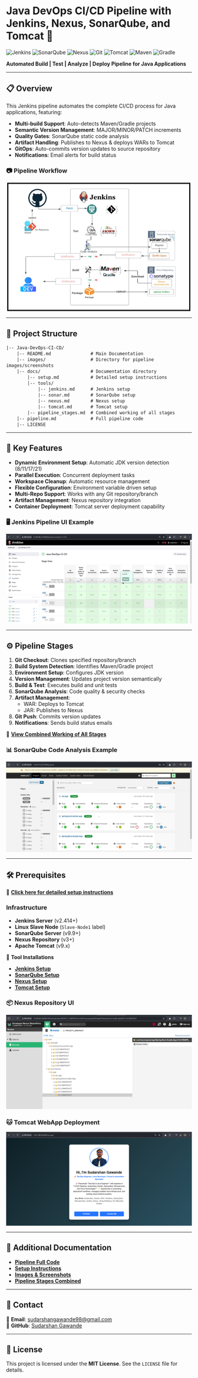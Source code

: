 # Java DevOps CI/CD Pipeline with Jenkins, Nexus, SonarQube, and Tomcat 🚀

![Jenkins](https://img.shields.io/badge/Jenkins-D33833?style=for-the-badge&logo=Jenkins&logoColor=white)
![SonarQube](https://img.shields.io/badge/SonarQube-4E9BCD?style=for-the-badge&logo=sonarqube&logoColor=white)
![Nexus](https://img.shields.io/badge/Nexus-00C4CC?style=for-the-badge)
![Git](https://img.shields.io/badge/Git-F05032?style=for-the-badge&logo=git&logoColor=white)
![Tomcat](https://img.shields.io/badge/Tomcat-F8DC75?style=for-the-badge&logo=apache-tomcat&logoColor=black)
![Maven](https://img.shields.io/badge/Maven-C71A36?style=for-the-badge&logo=apache-maven&logoColor=white)
![Gradle](https://img.shields.io/badge/Gradle-02303A?style=for-the-badge&logo=gradle&logoColor=white)

**Automated Build | Test | Analyze | Deploy Pipeline for Java Applications**

---

## 📋 Overview
This Jenkins pipeline automates the complete CI/CD process for Java applications, featuring:
- **Multi-build Support**: Auto-detects Maven/Gradle projects
- **Semantic Version Management**: MAJOR/MINOR/PATCH increments
- **Quality Gates**: SonarQube static code analysis
- **Artifact Handling**: Publishes to Nexus & deploys WARs to Tomcat
- **GitOps**: Auto-commits version updates to source repository
- **Notifications**: Email alerts for build status

### 📷 Pipeline Workflow
![Pipeline Overview](images/pipeline_overview.png)

---

## 📂 Project Structure

```
|-- Java-DevOps-CI-CD/
    |-- README.md               # Main Documentation
    |-- images/                 # Directory for pipeline images/screenshots
    |-- docs/                   # Documentation directory
        |-- setup.md            # Detailed setup instructions
        |-- tools/
            |-- jenkins.md      # Jenkins setup
            |-- sonar.md        # SonarQube setup
            |-- nexus.md        # Nexus setup
            |-- tomcat.md       # Tomcat setup
        |-- pipeline_stages.md  # Combined working of all stages
    |-- pipeline.md             # Full pipeline code
    |-- LICENSE
```

---

## 🚀 Key Features
- **Dynamic Environment Setup**: Automatic JDK version detection (8/11/17/21)
- **Parallel Execution**: Concurrent deployment tasks
- **Workspace Cleanup**: Automatic resource management
- **Flexible Configuration**: Environment variable driven setup
- **Multi-Repo Support**: Works with any Git repository/branch
- **Artifact Management**: Nexus repository integration
- **Container Deployment**: Tomcat server deployment capability

### 🖥 Jenkins Pipeline UI Example
![Jenkins Pipeline](images/jenkins_pipeline.png)

---

## ⚙️ Pipeline Stages
1. **Git Checkout**: Clones specified repository/branch
2. **Build System Detection**: Identifies Maven/Gradle project
3. **Environment Setup**: Configures JDK version
4. **Version Management**: Updates project version semantically
5. **Build & Test**: Executes build and unit tests
6. **SonarQube Analysis**: Code quality & security checks
7. **Artifact Management**:
   - WAR: Deploys to Tomcat
   - JAR: Publishes to Nexus
8. **Git Push**: Commits version updates
9. **Notifications**: Sends build status emails

🔗 **[View Combined Working of All Stages](docs/pipeline_stages.md)**

### 📊 SonarQube Code Analysis Example
![SonarQube Report](images/sonarqube_report.png)

---

## 🛠 Prerequisites

🔗 **[Click here for detailed setup instructions](docs/setup.md)**

### Infrastructure
- **Jenkins Server** (v2.414+)
- **Linux Slave Node** (`Slave-Node1` label)
- **SonarQube Server** (v9.9+)
- **Nexus Repository** (v3+)
- **Apache Tomcat** (v9.x)

🔧 **Tool Installations**
- **[Jenkins Setup](docs/tools/jenkins.md)**
- **[SonarQube Setup](docs/tools/sonar.md)**
- **[Nexus Setup](docs/tools/nexus.md)**
- **[Tomcat Setup](docs/tools/tomcat.md)**

### 📦 Nexus Repository UI
![Nexus Repository](images/nexus_repository.png)

###  🐱 Tomcat WebApp Deployment
![Tomcat Deployment](images/tomcat_app_deploy.png)

---

## 📄 Additional Documentation
- **[Pipeline Full Code](pipeline.md)**
- **[Setup Instructions](docs/setup.md)**
- **[Images & Screenshots](images/)**
- **[Pipeline Stages Combined](docs/pipeline_stages.md)**

---

## 📧 Contact
📧 **Email**: [sudarshangawande98@gmail.com](mailto:sudarshangawande98@gmail.com)  
🔗 **GitHub**: [Sudarshan Gawande](https://github.com/sudarshangawande98)

---

## 📄 License
This project is licensed under the **MIT License**. See the `LICENSE` file for details.